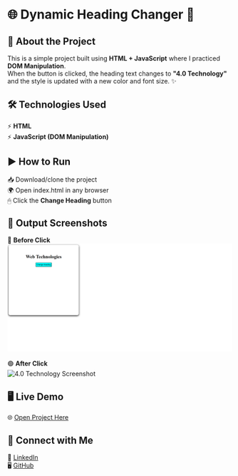 # 🌐 Dynamic Heading Changer 🎯

## 📖 About the Project  
This is a simple project built using **HTML + JavaScript** where I practiced **DOM Manipulation**.  
When the button is clicked, the heading text changes to **"4.0 Technology"** and the style is updated with a new color and font size. ✨

## 🛠 Technologies Used  
⚡ **HTML**  
⚡ **JavaScript (DOM Manipulation)**  

## ▶ How to Run  
📥 Download/clone the project  
🌍 Open index.html in any browser  
🖱 Click the **Change Heading** button  

## 📸 Output Screenshots  
🔵 **Before Click**  
![Web Technologies Screenshot](https://github.com/AISHWARYA152/Dyanamic_heading_changer/blob/e0f2ff4f90d0895fcec4a1b684b7e86471363615/Screenshot%202025-09-05%20172941.png)  

🟢 **After Click**  
![4.0 Technology Screenshot](screenshot2.png)  

## 🖥 Live Demo  
🌐 [Open Project Here](https://aishwarya152.github.io/Dyanamic_heading_changer/)  

## 🤝 Connect with Me  
💼 [LinkedIn](https://www.linkedin.com/in/aishwarya-chinagundi-21a341356)  
🖥 [GitHub](https://github.com/AISHWARYA152)
